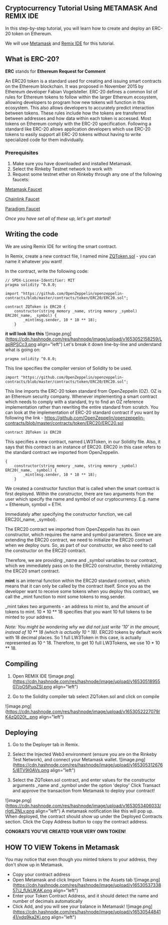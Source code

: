 ## Cryptocurrency Tutorial Using METAMASK And REMIX IDE

In this step-by-step tutorial, you will learn how to create and deploy an ERC-20 token on Ethereum.

We will use [Metamask](https://metamask.io/) and [Remix IDE](https://remix.ethereum.org) for this tutorial.


## What is ERC-20?

**ERC** stands for **Ethereum Request for Comment**

An ERC20 token is a standard used for creating and issuing smart contracts on the Ethereum blockchain. It was proposed in November 2015 by Ethereum developer Fabian Vogelsteller.
ERC-20 defines a common list of rules for Ethereum tokens to follow within the larger Ethereum ecosystem, allowing developers to program how new tokens will function in this ecosystem. This also allows developers to accurately predict interaction between tokens. These rules include how the tokens are transferred between addresses and how data within each token is accessed. Most tokens on Ethereum comply with the ERC-20 specification. Following a standard like ERC-20 allows application developers which use ERC-20 tokens to easily support all ERC-20 tokens without having to write specialized code for them individually.

 ### **Prerequisites**
1. Make sure you have downloaded and installed Metamask.
2. Select the Rinkeby Testnet network to work with
3. Request some testnet ether on Rinkeby through any one of the following faucets:

[  Metamask Faucet](https://faucet.metamask.io/)

[Chainlink Faucet](https://faucets.chain.link/rinkeby)

[Paradigm Faucet](https://faucet.paradigm.xyz/)

*Once you have set all of these up, let's get started!*

## Writing the code
We are using Remix IDE for writing the smart contract.

In Remix, create a new contract file, I named mine [ZQToken.sol](https://github.com/urbantechgirl/learnweb3.io/tree/main/ZQToken) - you can name it whatever you want!

In the contract, write the following code:

```
// SPDX-License-Identifier: MIT
pragma solidity ^0.8.0;

import "https://github.com/OpenZeppelin/openzeppelin-contracts/blob/master/contracts/token/ERC20/ERC20.sol";

contract ZQToken is ERC20 {
    constructor(string memory _name, string memory _symbol) ERC20(_name, _symbol) {
        _mint(msg.sender, 10 * 10 ** 18);
    }
```
**it will look like this**
![image.png](https://cdn.hashnode.com/res/hashnode/image/upload/v1653052158259/LapRPSCc3.png align="left")
Let's break it down line-by-line and understand what is going on:
```
pragma solidity ^0.8.0;
```
This line specifies the compiler version of Solidity to be used. 
```
import "https://github.com/OpenZeppelin/openzeppelin-contracts/blob/master/contracts/token/ERC20/ERC20.sol";
```
This line imports the ERC-20 token standard from OpenZeppelin (OZ). OZ is an Ethereum security company.  Whenever implementing a smart contract which needs to comply with a standard, try to find an OZ reference implementation rather than rewriting the entire standard from scratch.
You can look at the implementation of ERC-20 standard contract if you want by following the link - https://github.com/OpenZeppelin/openzeppelin-contracts/blob/master/contracts/token/ERC20/ERC20.sol
```
contract ZQToken is ERC20
```
This specifies a new contract, named LW3Token, in our Solidity file. Also, it says that this contract is an instance of ERC20. ERC20 in this case refers to the standard contract we imported from OpenZeppelin.
```
{
    constructor(string memory _name, string memory _symbol) ERC20(_name, _symbol) {
        _mint(msg.sender, 10 * 10 ** 18);
    }
```
We created a constructor function that is called when the smart contract is first deployed. Within the constructor, there are two arguments from the user which specify the name and symbol of our cryptocurrency. E.g. name = Ethereum, symbol = ETH.

Immediately after specifying the constructor function, we call ERC20(_name, _symbol).

The ERC20 contract we imported from OpenZeppelin has its own constructor, which requires the name and symbol parameters. Since we are extending the ERC20 contract, we need to initialize the ERC20 contract when we deploy ours. So, as part of our constructor, we also need to call the constructor on the ERC20 contract.

Therefore, we are providing _name and _symbol variables to our contract, which we immediately pass on to the ERC20 constructor, thereby initializing the ERC20 smart contract.

**mint** is an internal function within the ERC20 standard contract, which means that it can only be called by the contract itself. Since you as the developer want to receive some tokens when you deploy this contract, we call the _mint function to mint some tokens to msg.sender.

_mint takes two arguments - an address to mint to, and the amount of tokens to mint.
 10 * 10 ** 18 specifies that you want 10 full tokens to be minted to your address.

*Note: You might be wondering why we did not just write '10' in the amount, instead of 10 ** 18 (which is actually 10 ^ 18).*
ERC20 tokens by default work with 18 decimal places. So 1 full LW3Token in this case, is actually represented as 10 ^ 18. Therefore, to get 10 full LW3Tokens, we use 10 * 10 ** 18.

## Compiling

1. Open REMIX IDE
![image.png](https://cdn.hashnode.com/res/hashnode/image/upload/v1653051895507/oO5PuqZSl.png align="left")

1. Go to the Solidity compiler tab select ZQToken.sol and click on compile

![image.png](https://cdn.hashnode.com/res/hashnode/image/upload/v1653052227079/K4zQ020t_.png align="left")

## Deploying
1. Go to the Deployer tab in Remix.

2. Select the Injected Web3 environment (ensure you are on the Rinkeby Test Network), and connect your Metamask wallet.
![image.png](https://cdn.hashnode.com/res/hashnode/image/upload/v1653053126765/8TV9I0AVs.png align="left")


3. Select the ZQToken.sol contract, and enter values for the constructor arguments _name and _symbol under the option 'deploy' Click Transact and approve the transaction from Metamask to deploy your contract!

![image.png](https://cdn.hashnode.com/res/hashnode/image/upload/v1653053406033/rIgtL2NLv.png align="left")
A metamask notification like this will pop up.
When deployed, the contract should show up under the Deployed Contracts section. Click the Copy Address button to copy the contract address.

**CONGRATS YOU'VE CREATED YOUR VERY OWN TOKEN!**

## HOW TO VIEW Tokens in Metamask
You may notice that even though you minted tokens to your address, they don't show up in Metamask.


- Copy your contract address
- Open Metamask and click Import Tokens in the Assets tab
![image.png](https://cdn.hashnode.com/res/hashnode/image/upload/v1653053733857/J_fUkUKAK.png align="left")
- Enter your Token Contract Address, and it should detect the name and number of decimals automatically
- Click Add, and you will see your balance in Metamask!
![image.png](https://cdn.hashnode.com/res/hashnode/image/upload/v1653054484141/xdq9ka2Ki.png align="left")
